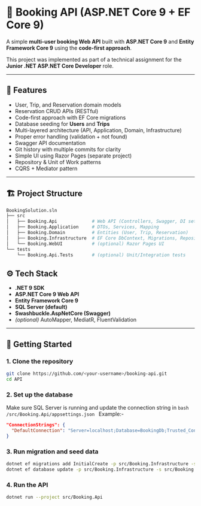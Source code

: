 # 🏨 Booking API (ASP.NET Core 9 + EF Core 9)

A simple **multi-user booking Web API** built with **ASP.NET Core 9** and **Entity Framework Core 9** using the **code-first approach**.  

This project was implemented as part of a technical assignment for the **Junior .NET ASP.NET Core Developer** role.  

---

## 📌 Features
- User, Trip, and Reservation domain models
- Reservation CRUD APIs (RESTful)
- Code-first approach with EF Core migrations
- Database seeding for **Users** and **Trips**
- Multi-layered architecture (API, Application, Domain, Infrastructure)
- Proper error handling (validation + not found)
- Swagger API documentation
- Git history with multiple commits for clarity
- Simple UI using Razor Pages (separate project)
- Repository & Unit of Work patterns
- CQRS + Mediator pattern

---

## 🏗️ Project Structure

```bash
BookingSolution.sln
├── src
│   ├── Booking.Api             # Web API (Controllers, Swagger, DI setup)
│   ├── Booking.Application     # DTOs, Services, Mapping
│   ├── Booking.Domain          # Entities (User, Trip, Reservation)
│   ├── Booking.Infrastructure  # EF Core DbContext, Migrations, Repositories
│   └── Booking.WebUI           # (optional) Razor Pages UI
└── tests
    └── Booking.Api.Tests       # (optional) Unit/Integration tests
```

## ⚙️ Tech Stack
- **.NET 9 SDK**
- **ASP.NET Core 9 Web API**
- **Entity Framework Core 9**
- **SQL Server (default)**
- **Swashbuckle.AspNetCore (Swagger)**
- *(optional)* AutoMapper, MediatR, FluentValidation

---

## 🚀 Getting Started

### 1. Clone the repository
```bash
git clone https://github.com/<your-username>/booking-api.git
cd API
```

### 2. Set up the database
Make sure SQL Server is running and update the connection string in
```bash /src/Booking.Api/appsettings.json ```
Example:-
```json
"ConnectionStrings": {
  "DefaultConnection": "Server=localhost;Database=BookingDb;Trusted_Connection=True;TrustServerCertificate=True;"
}
```
### 3. Run migration and seed data
```bash
dotnet ef migrations add InitialCreate -p src/Booking.Infrastructure -s src/Booking.Api
dotnet ef database update -p src/Booking.Infrastructure -s src/Booking.Api
```
### 4. Run the API
```bash
dotnet run --project src/Booking.Api
```



